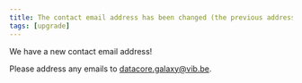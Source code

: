 ```yaml
---
title: The contact email address has been changed (the previous address will soon be deprecated)
tags: [upgrade]
---
```


We have a new contact email address!

Please address any emails to <a href="mailto:datacore.galaxy@vib.be">datacore.galaxy@vib.be</a>.